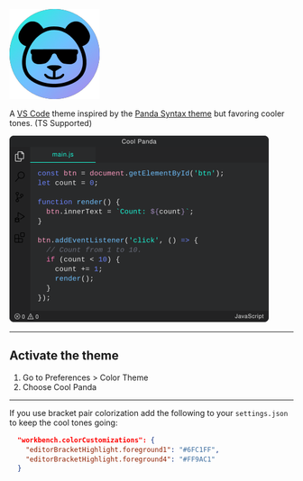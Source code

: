 ![Cool Panda logo](https://raw.githubusercontent.com/JusticeMatthew/cool-panda/main/images/cool-panda.png)

A [VS Code](https://code.visualstudio.com/) theme inspired by the [Panda Syntax theme](https://github.com/PandaTheme/panda-syntax-vscode) but favoring cooler tones. (TS Supported)

![Cool Panda example](https://raw.githubusercontent.com/JusticeMatthew/cool-panda/main/images/cool-panda-preview.png)


---

## Activate the theme

1. Go to Preferences > Color Theme
2. Choose Cool Panda

---

If you use bracket pair colorization add the following to your `settings.json` to keep the cool tones going:

```json
  "workbench.colorCustomizations": {
    "editorBracketHighlight.foreground1": "#6FC1FF",
    "editorBracketHighlight.foreground4": "#FF9AC1"
  }
```
